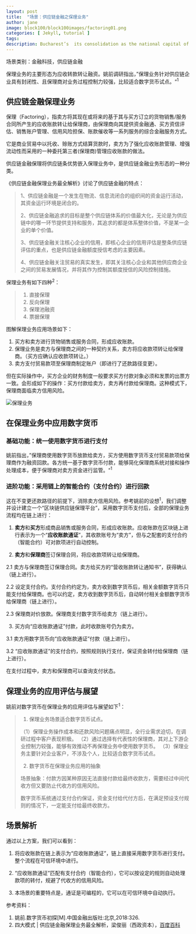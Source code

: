 ```yaml
---
layout: post
title:  "场景：供应链金融之保理业务"
author: jane
image: block100/block100images/factoring01.png
categories: [ Jekyll, tutorial ]
tags: 
description: Bucharest’s  its consolidation as the national capital of Romania late in the 19th century. First mentioned as the “Citadel of București” in 1459, it became the residence of the famous Wallachian prince Vlad III the Impaler. # Add post description (optional)
---
```

场景类别：金融科技，供应链金融

保理业务的主要形态为应收转款转让融资。姚前调研指出，”保理业务针对供应链企业具有封闭性、且保理商对业务过程控制力较强，比较适合数字货币试点。“<sup>1</sup>

## 供应链金融保理业务

保理（Factoring），指卖方将其现在或将来的基于其与买方订立的货物销售/服务合同所产生的应收账款转让给保理商，由保理商向其提供资金融通、买方资信评估、销售账户管理、信用风险担保、账款催收等一系列服务的综合金融服务方式。

它是商业贸易中以托收、赊账方式结算货款时，卖方为了强化应收账款管理、增强流动性而采用的一种委托第三者(保理商)管理应收账款的做法。

供应链金融保理将供应链条优势嵌入保理业务中，是供应链金融业务形态的一种分类。

《供应链金融保理业务最全解析》讨论了供应链金融的特点：

> 1、供应链金融是一个发生在物流、信息流闭合的组织间的资金运行活动，其资金运行环境是闭合的。
> 
> 2、供应链金融追求的目标是整个供应链体系的价值最大化，无论是为供应链中的哪一环节提供支持和服务，其追求的都是体系整体价值，不是某一企业的单个价值。
> 
> 3、供应链金融关注核心企业的信用，即核心企业的信用评估是整条供应链评估的重点，也是供应链金融额度授信考虑的主要因素。
> 
> 4、供应链金融关注贸易的真实发生，即其关注核心企业和其他供应商企业之间的贸易发展情况，并将其作为控制其额度授信的风险控制措施。

保理业务有如下四种<sup>2</sup>：

> 1. 直接保理
> 2. 反向保理
> 3. 保理池融资
> 4. 票据保理

图解保理业务应用场景如下：

1. 买方和卖方进行货物销售或服务合同，形成应收账款。
2. 保理业务是卖方与保理商之间的一种契约关系，卖方将应收款项转让给保理商。（买方应确认应收款项转让。）
3. 卖方支付贸易款项至保理商制定账户（即进行了还款路径变更）。

但在实际操作中，买方企业的财务制度一般要求买方付款对象必须和发票的出票方一致。会形成如下的操作：买方付款给卖方，卖方再付款给保理商。这种模式下，保理商面临卖方信用风险。

![保理业务](/block100/block100images/factoring01.png)

## 在保理业务中应用数字货币

### 基础功能：统一使用数字货币进行支付

姚前指出，”保理商使用数字货币放款给卖方，买方使用数字货币支付贸易款项给保理商作为融资回款。各方统一基于数字货币付款，能够简化保理商系统对接和操作处理成本，便于保理商对卖方资金进行监管。“<sup>1</sup>

### 进阶功能：采用链上的智能合约（支付合约）进行回款

这在不变更还款路径的前提下，消除卖方信用风险。参考姚前的设想<sup>1</sup>，我们调整并设计建立一个“区块链供应链保理平台”，采用数字货币支付后，全部的保理业务流程均在链上进行：

1. **卖方**和**买方**形成商品销售或服务合同，形成应收账款。应收账款在区块链上进行表示为一个“**应收账款通证**”，其收款账号为“卖方”，但与之配套的支付合约（智能合约）可对款项进行自动控制。

2. **卖方**和**保理商**签订保理合同，将应收款项转让给保理商。

2.1 卖方与保理商签订保理合同。卖方给买方的“营收账款转让通知书”，获得确认（链上进行）。

2.2  设定支付合约。支付合约约定为，卖方收到数字货币后，相关金额数字货币只能支付给保理商。也可以约定，卖方收到数字货币后，自动转付相关金额数字货币给保理商（链上进行）。

2.3 保理商对价放款。保理商支付数字货币给卖方（链上进行）。

3. 买方向“应收账款通证”付款，此时收款账号仍为卖方。

3.1 卖方用数字货币向“应收账款通证”付款（链上进行）。

3.2 “应收账款通证”的支付合约，按照规则执行支付，保证资金转付给保理商（链上进行）。

在支付过程中，卖方和保理商可以查询支付状态。

## 保理业务的应用评估与展望

姚前对数字货币在保理业务的应用评估与展望如下<sup>1</sup>：

> 1. 保理业务场景适合数字货币试点。
> 
> （1）保理业务操作成本和还款风险问题痛点明显，全行业需求迫切，在调研过程中客户表现积极。
> （2）通过选择有代表性的保理商，其对上下游企业控制力较强，能够有效推动不再保理业务中使用数字货币。
> （3）保理业务主要针对企业客户，不涉及个人，比较适合数字货币试点。
> 
> 2. 数字货币在保理业务应用的抽象
> 
> 场景抽象：付款方因某种原因无法直接付款给最终收款方，需要经过中间代收方但又要防止代收方的信用风险。
> 
> 数字货币系统通过支付合约保证，资金支付给代付方后，在满足预设支付规则的情况下，一定能支付给最终收款方。

## 场景解析

通过以上方案，我们可以看到：

1. 将应收账款在链上表示为“应收账款通证”，链上直接采用数字货币进行支付。整个流程在可信环境中进行。

2. “应收账款通证”匹配有支付合约（智能合约），它可以按设定的规则自动处理款项的转付，规避了代收方的信用风险。

3. 本场景的重要特点是，通证是可编程的，它可以在可信环境中自动执行。 

参考资料：
1. 姚前.数字货币初探[M].中国金融出版社:北京,2018:326.
2. 四大模式 | 供应链金融保理业务最全解析，梁俊丽（西政资本），[百度百科](https://baike.baidu.com/tashuo/browse/content?id=e8676af1bd25b8b8aa1c6280&lemmaId=3047248)
